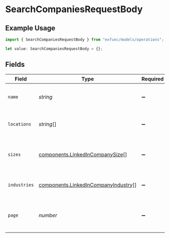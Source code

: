 # SearchCompaniesRequestBody

## Example Usage

```typescript
import { SearchCompaniesRequestBody } from "exfunc/models/operations";

let value: SearchCompaniesRequestBody = {};
```

## Fields

| Field                                                                                      | Type                                                                                       | Required                                                                                   | Description                                                                                |
| ------------------------------------------------------------------------------------------ | ------------------------------------------------------------------------------------------ | ------------------------------------------------------------------------------------------ | ------------------------------------------------------------------------------------------ |
| `name`                                                                                     | *string*                                                                                   | :heavy_minus_sign:                                                                         | The name of the company to search for                                                      |
| `locations`                                                                                | *string*[]                                                                                 | :heavy_minus_sign:                                                                         | List of locations to filter the search                                                     |
| `sizes`                                                                                    | [components.LinkedInCompanySize](../../models/components/linkedincompanysize.md)[]         | :heavy_minus_sign:                                                                         | List of company sizes to filter the search                                                 |
| `industries`                                                                               | [components.LinkedInCompanyIndustry](../../models/components/linkedincompanyindustry.md)[] | :heavy_minus_sign:                                                                         | List of industry tags to filter the search                                                 |
| `page`                                                                                     | *number*                                                                                   | :heavy_minus_sign:                                                                         | Page number for pagination (default is 1)                                                  |